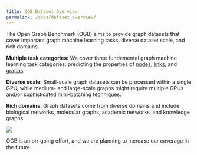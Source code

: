 ```yaml
---
title: OGB Dataset Overview
permalink: /docs/dataset_overview/
---
```


<!-- Benchmark datasets are broadly classified into three categories representing three key graph machine learning tasks.  -->

<div class="container">
    <div class="row">
        <div class="col-md-6">
            <p class="lead">
                The Open Graph Benchmark (OGB) aims to provide graph datasets that cover important graph machine learning tasks, diverse dataset scale, and rich domains.
            </p>
            <p class="lead">
                <b>Multiple task categories:</b> We cover three fundamental graph machine learning task categories: predicting the properties of <a href="../nodeprop/">nodes</a>, <a href="../linkprop/">links</a>, and <a href="../graphprop/">graphs</a>.  <br/>
            </p>
            <p class="lead">
                <b>Diverse scale:</b> Small-scale graph datasets can be processed within a single GPU, while medium- and large-scale graphs might require multiple GPUs and/or sophisticated mini-batching techniques. <br/>
            </p>
            <p class="lead">
                <b>Rich domains:</b> Graph datasets come from diverse domains and include biological networks, molecular graphs, academic networks, and knowledge graphs.  <br/>
            </p>
        </div>
        <div class="col-md-6 text-center">
            <img src="{{ "/assets/img/dataset_overview.png" | relative_url }}" class="img-responsive">
        </div>
    </div>
        <p class="lead">
                OGB is an on-going effort, and we are planning to increase our coverage in the future. 
            </p>


<!-- #### [**Node Property Prediction**](../nodeprop/)
The task is to predict properties of single nodes.

- [**ogbn-proteins**](../nodeprop/#ogbn-proteins): Prediction of protein roles in protein-protein association network.
- [**ogbn-products**](../nodeprop/#ogbn-products): Prediction of product categories in Amazon co-purchasing network.

#### [**Link Property Prediction**](../linkprop/)
The task is to predict properties of edges (pairs of nodes).

- [**ogbl-ppa**](../linkprop/#ogbl-ppa): Prediction of protein-protein associations and their types in protein-protein association network.
- [**ogbl-reviews**](../linkprop/#ogbl-reviews): Prediction of review ratings in Amazon user-item review network.

#### [**Graph Property Prediction**](../graphprop)
The task is to predict properties of entire graphs or subgraphs.

- [**ogbg-mol**](../graphprop/#ogbg-mol): Prediction of chemical properties of molecules. -->


